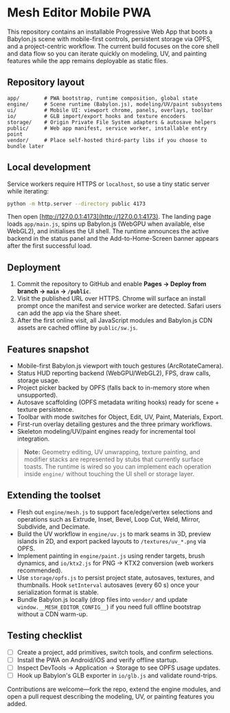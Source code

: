 # Mesh Editor Mobile PWA

This repository contains an installable Progressive Web App that boots a
Babylon.js scene with mobile-first controls, persistent storage via OPFS, and a
project-centric workflow. The current build focuses on the core shell and data
flow so you can iterate quickly on modeling, UV, and painting features while the
app remains deployable as static files.

## Repository layout

```
app/        # PWA bootstrap, runtime composition, global state
engine/     # Scene runtime (Babylon.js), modeling/UV/paint subsystems
ui/         # Mobile UI: viewport chrome, panels, overlays, toolbar
io/         # GLB import/export hooks and texture encoders
storage/    # Origin Private File System adapters & autosave helpers
public/     # Web app manifest, service worker, installable entry point
vendor/     # Place self-hosted third-party libs if you choose to bundle later
```

## Local development

Service workers require HTTPS or `localhost`, so use a tiny static server while
iterating:

```bash
python -m http.server --directory public 4173
```

Then open [http://127.0.0.1:4173](http://127.0.0.1:4173). The landing page loads
`app/main.js`, spins up Babylon.js (WebGPU when available, else WebGL2), and
initialises the UI shell. The runtime announces the active backend in the status
panel and the Add-to-Home-Screen banner appears after the first successful load.

## Deployment

1. Commit the repository to GitHub and enable **Pages → Deploy from branch →
   `main` → `/public`**.
2. Visit the published URL over HTTPS. Chrome will surface an install prompt
   once the manifest and service worker are detected. Safari users can add the
   app via the Share sheet.
3. After the first online visit, all JavaScript modules and Babylon.js CDN
   assets are cached offline by `public/sw.js`.

## Features snapshot

- Mobile-first Babylon.js viewport with touch gestures (ArcRotateCamera).
- Status HUD reporting backend (WebGPU/WebGL2), FPS, draw calls, storage usage.
- Project picker backed by OPFS (falls back to in-memory store when unsupported).
- Autosave scaffolding (OPFS metadata writing hooks) ready for scene + texture
  persistence.
- Toolbar with mode switches for Object, Edit, UV, Paint, Materials, Export.
- First-run overlay detailing gestures and the three primary workflows.
- Skeleton modeling/UV/paint engines ready for incremental tool integration.

> **Note:** Geometry editing, UV unwrapping, texture painting, and modifier
> stacks are represented by stubs that currently surface toasts. The runtime is
> wired so you can implement each operation inside `engine/` without touching
> the UI shell or storage layer.

## Extending the toolset

- Flesh out `engine/mesh.js` to support face/edge/vertex selections and
  operations such as Extrude, Inset, Bevel, Loop Cut, Weld, Mirror, Subdivide,
  and Decimate.
- Build the UV workflow in `engine/uv.js` to mark seams in 3D, preview islands
  in 2D, and export packed layouts to `/textures/uv_*.png` via OPFS.
- Implement painting in `engine/paint.js` using render targets, brush dynamics,
  and `io/ktx2.js` for PNG → KTX2 conversion (web workers recommended).
- Use `storage/opfs.js` to persist project state, autosaves, textures, and
  thumbnails. Hook `setInterval` autosaves (every 60 s) once your serialization
  format is stable.
- Bundle Babylon.js locally (drop files into `vendor/` and update
  `window.__MESH_EDITOR_CONFIG__`) if you need full offline bootstrap without a
  CDN warm-up.

## Testing checklist

- [ ] Create a project, add primitives, switch tools, and confirm selections.
- [ ] Install the PWA on Android/iOS and verify offline startup.
- [ ] Inspect DevTools → Application → Storage to see OPFS usage updates.
- [ ] Hook up Babylon's GLB exporter in `io/glb.js` and validate round-trips.

Contributions are welcome—fork the repo, extend the engine modules, and open a
pull request describing the modeling, UV, or painting features you added.
